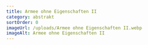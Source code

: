 ```yaml
---
title: Armee ohne Eigenschaften II
category: abstrakt
sortOrder: 0
imageUrl: /uploads/Armee ohne Eigenschaften II.webp
imageAlt: Armee ohne Eigenschaften II
---
```

